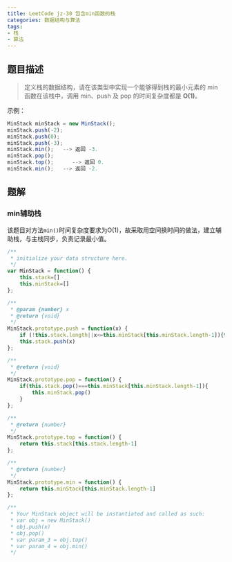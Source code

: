 ```yaml
---
title: LeetCode jz-30 包含min函数的栈
categories: 数据结构与算法
tags: 
- 栈
- 算法
---
```


## 题目描述

> 定义栈的数据结构，请在该类型中实现一个能够得到栈的最小元素的 min 函数在该栈中，调用 min、push 及 pop 的时间复杂度都是 **O(1)**。

示例：

```js
MinStack minStack = new MinStack();
minStack.push(-2);
minStack.push(0);
minStack.push(-3);
minStack.min();   --> 返回 -3.
minStack.pop();
minStack.top();      --> 返回 0.
minStack.min();   --> 返回 -2.
```

## 题解

### min辅助栈

该题目对方法`min()`时间复杂度要求为O(1)，故采取用空间换时间的做法，建立辅助栈，与主栈同步，负责记录最小值。

```js
/**
 * initialize your data structure here.
 */
var MinStack = function() {
    this.stack=[]
    this.minStack=[]
};

/** 
 * @param {number} x
 * @return {void}
 */
MinStack.prototype.push = function(x) {
    if (!this.stack.length||x<=this.minStack[this.minStack.length-1]){this.minStack.push(x)}
    this.stack.push(x)
};

/**
 * @return {void}
 */
MinStack.prototype.pop = function() {
    if(this.stack.pop()===this.minStack[this.minStack.length-1]){
        this.minStack.pop()
    }
};

/**
 * @return {number}
 */
MinStack.prototype.top = function() {
    return this.stack[this.stack.length-1]
};

/**
 * @return {number}
 */
MinStack.prototype.min = function() {
    return this.minStack[this.minStack.length-1]
};

/**
 * Your MinStack object will be instantiated and called as such:
 * var obj = new MinStack()
 * obj.push(x)
 * obj.pop()
 * var param_3 = obj.top()
 * var param_4 = obj.min()
 */
```

